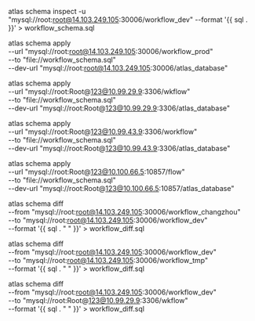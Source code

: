 <!-- 导出 -->
atlas schema inspect -u "mysql://root:root@14.103.249.105:30006/workflow_dev" --format '{{ sql . }}' > workflow_schema.sql

<!-- 同步生产库 -->
atlas schema apply \
  --url "mysql://root:root@14.103.249.105:30006/workflow_prod" \
  --to "file://workflow_schema.sql" \
  --dev-url "mysql://root:root@14.103.249.105:30006/atlas_database"

<!-- 同步测试库 -->
  atlas schema apply \
  --url "mysql://root:Root@123@10.99.29.9:3306/wkflow" \
  --to "file://workflow_schema.sql" \
  --dev-url "mysql://root:Root@123@10.99.29.9:3306/atlas_database"

  <!-- 同步测试库 -->
  atlas schema apply \
  --url "mysql://root:Root@123@10.99.43.9:3306/workflow" \
  --to "file://workflow_schema.sql" \
  --dev-url "mysql://root:Root@123@10.99.43.9:3306/atlas_database"

  atlas schema apply \
  --url "mysql://root:Root@123@10.100.66.5:10857/flow" \
  --to "file://workflow_schema.sql" \
  --dev-url "mysql://root:Root@123@10.100.66.5:10857/atlas_database"


<!-- 对比 -->
atlas schema diff \
  --from "mysql://root:root@14.103.249.105:30006/workflow_changzhou" \
  --to "mysql://root:root@14.103.249.105:30006/workflow_dev" \
  --format '{{ sql . "  " }}' > workflow_diff.sql

  atlas schema diff \
  --from "mysql://root:root@14.103.249.105:30006/workflow_dev" \
  --to "mysql://root:root@14.103.249.105:30006/workflow_tmp" \
  --format '{{ sql . "  " }}' > workflow_diff.sql


  atlas schema diff \
  --from "mysql://root:root@14.103.249.105:30006/workflow_dev" \
  --to "mysql://root:Root@123@10.99.29.9:3306/wkflow" \
  --format '{{ sql . "  " }}' > workflow_diff.sql